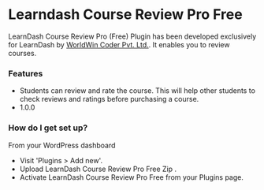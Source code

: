 # Learndash Course Review Pro Free

LearnDash Course Review Pro (Free) Plugin has been developed exclusively for LearnDash by [WorldWin Coder Pvt. Ltd.](https://worldwincoder.com). It enables you to review courses.

### Features ###

* Students can review and rate the course. This will help other students to check reviews and ratings before purchasing a course.
* 1.0.0

### How do I get set up? ###

From your WordPress dashboard

* Visit 'Plugins > Add new'.
* Upload  LearnDash Course Review Pro Free Zip .
* Activate LearnDash Course Review Pro Free from your Plugins page.
